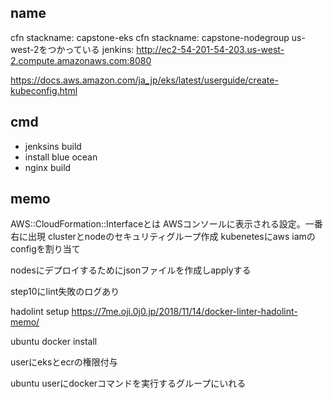 ## name
cfn stackname: capstone-eks
cfn stackname: capstone-nodegroup
us-west-2をつかっている
jenkins: http://ec2-54-201-54-203.us-west-2.compute.amazonaws.com:8080

https://docs.aws.amazon.com/ja_jp/eks/latest/userguide/create-kubeconfig.html

## cmd
- jenksins build
- install blue ocean
- nginx build

## memo
AWS::CloudFormation::Interfaceとは
AWSコンソールに表示される設定。一番右に出現
clusterとnodeのセキュリティグループ作成
kubenetesにaws iamのconfigを割り当て

nodesにデプロイするためにjsonファイルを作成しapplyする

step10にlint失敗のログあり

hadolint setup
https://7me.oji.0j0.jp/2018/11/14/docker-linter-hadolint-memo/


ubuntu docker install

userにeksとecrの権限付与

ubuntu userにdockerコマンドを実行するグループにいれる


